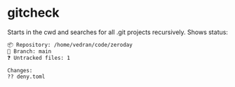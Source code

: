 # gitcheck

Starts in the cwd and searches for all .git projects recursively. Shows status:

```bash
📦 Repository: /home/vedran/code/zeroday
🌿 Branch: main
❓ Untracked files: 1

Changes:
?? deny.toml
```

